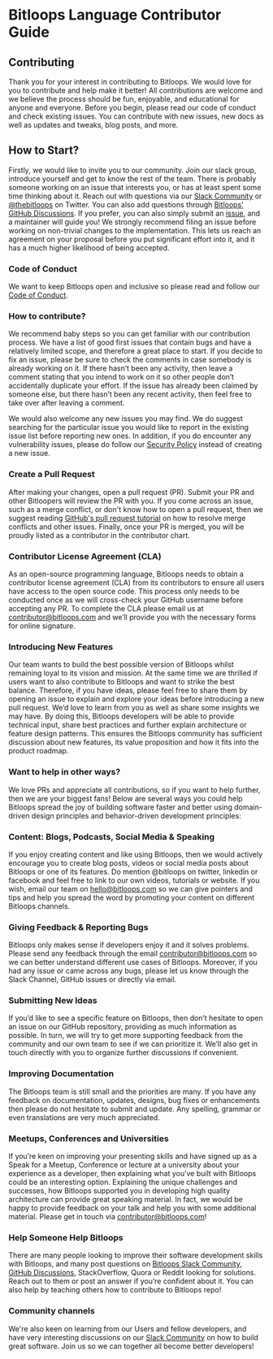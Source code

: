 # Bitloops Language Contributor Guide

## Contributing
Thank you for your interest in contributing to Bitloops. We would love for you to contribute and help make it better! All contributions are welcome and we believe the process should be fun, enjoyable, and educational for anyone and everyone. 
Before you begin, please read our code of conduct and check existing issues. You can contribute with new issues, new docs as well as updates and tweaks, blog posts, and more.
 
## How to Start?
Firstly, we would like to invite you to our community. Join our slack group, introduce yourself and get to know the rest of the team. There is probably someone working on an issue that interests you, or has at least spent some time thinking about it. 
Reach out with questions via our [Slack Community](https://bitloops-community.slack.com/) or [@thebitloops](https://twitter.com/thebitloops) on Twitter. You can also add questions through [Bitloops' GitHub Discussions](https://github.com/bitloops/bitloops-language/discussions). If you prefer, you can also simply submit an [issue](https://github.com/bitloops/bitloops-language/issues), and a maintainer will guide you!
We strongly recommend filing an issue before working on non-trivial changes to the implementation. This lets us reach an agreement on your proposal before you put significant effort into it, and it has a much higher likelihood of being accepted.
 
### Code of Conduct
We want to keep Bitloops open and inclusive so please read and follow our [Code of Conduct](https://github.com/bitloops/bitloops-language/blob/main/CODE_OF_CONDUCT.md).
 
### How to contribute?
We recommend baby steps so you can get familiar with our contribution process. We have a list of good first issues that contain bugs and have a relatively limited scope, and therefore a great place to start. 
If you decide to fix an issue, please be sure to check the comments in case somebody is already working on it. If there hasn’t been any activity, then leave a comment stating that you intend to work on it so other people don’t accidentally duplicate your effort.
If the issue has already been claimed by someone else, but there hasn’t been any recent activity, then feel free to take over after leaving a comment. 

We would also welcome any new issues you may find. We do suggest searching for the particular issue you would like to report in the existing issue list before reporting new ones. In addition, if you do encounter any vulnerability issues, please do follow our [Security Policy](https://github.com/bitloops/bitloops-language/blob/main/.github/SECURITY) instead of creating a new issue. 
 
### Create a Pull Request
After making your changes, open a pull request (PR). Submit your PR and other Bitloopers will review the PR with you. 
If you come across an issue, such as a merge conflict, or don't know how to open a pull request, then we suggest reading [GitHub's pull request tutorial](https://docs.github.com/en/pull-requests/collaborating-with-pull-requests) on how to resolve merge conflicts and other issues. Finally, once your PR is merged, you will be proudly listed as a contributor in the contributor chart.
 
### Contributor License Agreement (CLA)
As an open-source programming language, Bitloops needs to obtain a contributor license agreement (CLA) from its contributors to ensure all users have access to the open source code. This process only needs to be conducted once as we will cross-check your GitHub username before accepting any PR. To complete the CLA please email us at contributor@bitloops.com and we’ll provide you with the necessary forms for online signature.  
 
### Introducing New Features
Our team wants to build the best possible version of Bitloops whilst remaining loyal to its vision and mission. At the same time we are thrilled if users want to also contribute to Bitloops and want to strike the best balance. 
Therefore, if you have ideas, please feel free to share them by opening an issue to explain and explore your ideas before introducing a new pull request. We’d love to learn from you as well as share some insights we may have. 
By doing this, Bitloops developers will be able to provide technical input, share best practices and further explain architecture or feature design patterns. This ensures the Bitloops community has sufficient discussion about new features, its value proposition and how it fits into the product roadmap. 
 
 
### Want to help in other ways?
We love PRs and appreciate all contributions, so if you want to help further, then we are your biggest fans! Below are several ways you could help Bitloops spread the joy of building software faster and better using domain-driven design principles and behavior-driven development principles:

### Content: Blogs, Podcasts, Social Media & Speaking
If you enjoy creating content and like using Bitloops, then we would actively encourage you to create blog posts, videos or social media posts about Bitloops or one of its features. Do mention @bitloops on twitter, linkedin or facebook and feel free to link to our own videos, tutorials or website. 
If you wish, email our team on hello@bitloops.com so we can give pointers and tips and help you spread the word by promoting your content on different Bitloops channels. 
 
### Giving Feedback & Reporting Bugs
Bitloops only makes sense if developers enjoy it and it solves problems. Please send any feedback through the email contributor@bitloops.com so we can better understand different use cases of Bitloops. Moreover, if you had any issue or came across any bugs, please let us know through the Slack Channel, GitHub issues or directly via email. 

### Submitting New Ideas
If you’d like to see a specific feature on Bitloops, then don’t hesitate to open an issue on our GitHub repository, providing as much information as possible. In turn, we will try to get more supporting feedback from the community and our own team to see if we can prioritize it. We’ll also get in touch directly with you to organize further discussions if convenient. 

### Improving Documentation
The Bitloops team is still small and the priorities are many. If you have any feedback on documentation, updates, designs, bug fixes or enhancements then please do not hesitate to submit and update. Any spelling, grammar or even translations are very much appreciated. 

### Meetups, Conferences and Universities
If you’re keen on improving your presenting skills and have signed up as a Speak for a Meetup, Conference or lecture at a university about your experience as a developer, then explaining what you’ve built with Bitloops could be an interesting option. Explaining the unique challenges and successes, how Bitloops supported you in developing high quality architecture can provide great speaking material. 
In fact, we would be happy to provide feedback on your talk and help you with some additional material. Please get in touch via contributor@bitloops.com!

### Help Someone Help Bitloops
There are many people looking to improve their software development skills with Bitloops, and many post questions on [Bitloops Slack Community](https://bitloops-community.slack.com/), [GitHub Discussions](https://github.com/bitloops/bitloops-language/discussions), StackOverflow, Quora or Reddit looking for solutions. Reach out to them or post an answer if you’re confident about it. You can also help by teaching others how to contribute to Bitloops repo!
 
### Community channels
We're also keen on learning from our Users and fellow developers, and have very interesting discussions on our [Slack Community](https://bitloops-community.slack.com/) on how to build great software. Join us so we can together all become better developers!
 
